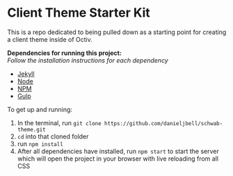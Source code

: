 # Client Theme Starter Kit

This is a repo dedicated to being pulled down as a starting point for creating a client theme inside of Octiv.

**Dependencies for running this project:**  
_Follow the installation instructions for each dependency_

- [Jekyll](https://jekyllrb.com/)
- [Node](https://nodejs.org/en/)
- [NPM](https://www.npmjs.com/)
- [Gulp](https://gulpjs.com/)

To get up and running:
1. In the terminal, run `git clone https://github.com/danieljbell/schwab-theme.git`
1. `cd` into that cloned folder
1. run `npm install`
1. After all dependencies have installed, run `npm start` to start the server which will open the project in your browser with live reloading from all CSS